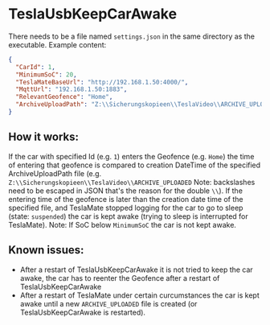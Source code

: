 # TeslaUsbKeepCarAwake
There needs to be a file named `settings.json` in the same directory as the executable.
Example content:

```JSON
{
  "CarId": 1,
  "MinimumSoC": 20,
  "TeslaMateBaseUrl": "http://192.168.1.50:4000/",
  "MqttUrl": "192.168.1.50:1883",
  "RelevantGeofence": "Home",
  "ArchiveUploadPath": "Z:\\Sicherungskopieen\\TeslaVideo\\ARCHIVE_UPLOADED"
}
```

## How it works:
If the car with specified Id (e.g. `1`) enters the Geofence (e.g. `Home`) the time of entering that geofence is compared to creation DateTime of the specified ArchiveUploadPath file (e.g. `Z:\\Sicherungskopieen\\TeslaVideo\\ARCHIVE_UPLOADED` Note: backslashes need to be escaped in JSON that's the reason for the double `\\`). If the entering time of the geofence is later than the creation date time of the specified file, and TeslaMate stopped logging for the car to go to sleep (state: `suspended`) the car is kept awake (trying to sleep is interrupted for TeslaMate). Note: If SoC below `MinimumSoC` the car is not kept awake.
## Known issues:
* After a restart of TeslaUsbKeepCarAwake it is not tried to keep the car awake, the car has to reenter the Geofence after a restart of TeslaUsbKeepCarAwake
* After a restart of TeslaMate under certain curcumstances the car is kept awake until a new `ARCHIVE_UPLOADED` file is created (or TeslaUsbKeepCarAwake is restarted).